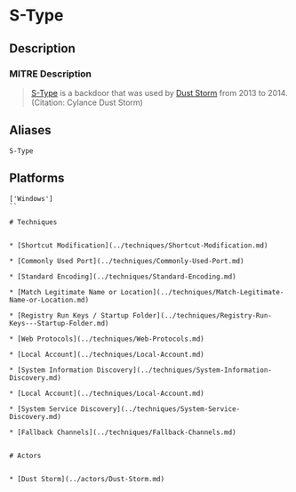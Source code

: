 
# S-Type

## Description

### MITRE Description

> [S-Type](https://attack.mitre.org/software/S0085) is a backdoor that was used by [Dust Storm](https://attack.mitre.org/groups/G0031) from 2013 to 2014. (Citation: Cylance Dust Storm)

## Aliases

```
S-Type
```

## Platforms

```
['Windows']
``

# Techniques


* [Shortcut Modification](../techniques/Shortcut-Modification.md)

* [Commonly Used Port](../techniques/Commonly-Used-Port.md)
    
* [Standard Encoding](../techniques/Standard-Encoding.md)
    
* [Match Legitimate Name or Location](../techniques/Match-Legitimate-Name-or-Location.md)
    
* [Registry Run Keys / Startup Folder](../techniques/Registry-Run-Keys---Startup-Folder.md)
    
* [Web Protocols](../techniques/Web-Protocols.md)
    
* [Local Account](../techniques/Local-Account.md)
    
* [System Information Discovery](../techniques/System-Information-Discovery.md)
    
* [Local Account](../techniques/Local-Account.md)
    
* [System Service Discovery](../techniques/System-Service-Discovery.md)
    
* [Fallback Channels](../techniques/Fallback-Channels.md)
    

# Actors


* [Dust Storm](../actors/Dust-Storm.md)

